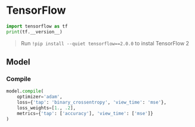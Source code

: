 # TensorFlow

```python
import tensorflow as tf
print(tf.__version__)
```

> Run `!pip install --quiet tensorflow==2.0.0` to instal TensorFlow 2

## Model

### Compile

```python
model.compile(
    optimizer='adam',
    loss={'tap': 'binary_crossentropy', 'view_time': 'mse'},
    loss_weights=[1., .2],
    metrics={'tap': ['accuracy'], 'view_time': ['mse']}
)
```
